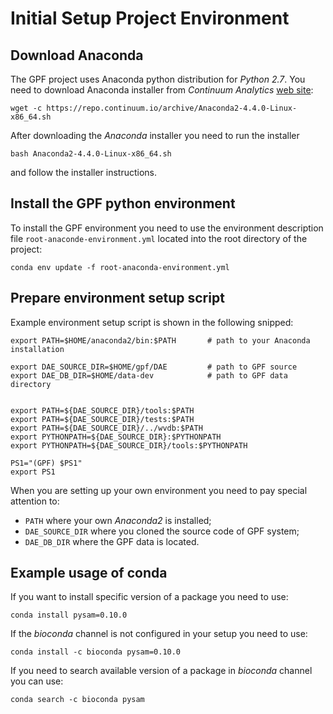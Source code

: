 # Initial Setup Project Environment

## Download Anaconda

The GPF project uses Anaconda python distribution for *Python 2.7*. You need
to download Anaconda installer from *Continuum Analytics* 
[web site](https://www.continuum.io/downloads):

```
wget -c https://repo.continuum.io/archive/Anaconda2-4.4.0-Linux-x86_64.sh
```

After downloading the *Anaconda* installer you need to run the installer

```
bash Anaconda2-4.4.0-Linux-x86_64.sh
```

and follow the installer instructions.

## Install the GPF python environment

To install the GPF environment you need to use the environment description
file `root-anaconde-environment.yml` located into the root directory of the
project:

```
conda env update -f root-anaconda-environment.yml
```

## Prepare environment setup script

Example environment setup script is shown in the following snipped:

```
export PATH=$HOME/anaconda2/bin:$PATH       # path to your Anaconda installation

export DAE_SOURCE_DIR=$HOME/gpf/DAE         # path to GPF source
export DAE_DB_DIR=$HOME/data-dev            # path to GPF data directory


export PATH=${DAE_SOURCE_DIR}/tools:$PATH
export PATH=${DAE_SOURCE_DIR}/tests:$PATH
export PATH=${DAE_SOURCE_DIR}/../wvdb:$PATH
export PYTHONPATH=${DAE_SOURCE_DIR}:$PYTHONPATH
export PYTHONPATH=${DAE_SOURCE_DIR}/tools:$PYTHONPATH

PS1="(GPF) $PS1"
export PS1
```

When you are setting up your own environment you need to pay special attention
to:
* `PATH` where your own *Anaconda2* is installed;
* `DAE_SOURCE_DIR` where you cloned the source code of GPF system;
* `DAE_DB_DIR` where the GPF data is located.

## Example usage of conda

If you want to install specific version of a package you need to use:

```
conda install pysam=0.10.0
```

If the *bioconda* channel is not configured in your setup you need to use:
```
conda install -c bioconda pysam=0.10.0
```

If you need to search available version of a package in *bioconda* channel you
can use:
```
conda search -c bioconda pysam
```